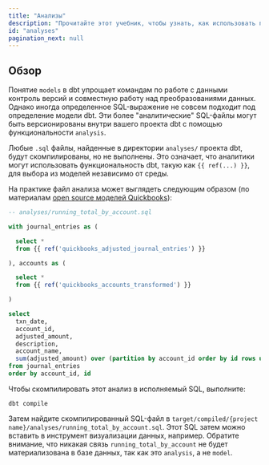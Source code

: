 ```yaml
---
title: "Анализы"
description: "Прочитайте этот учебник, чтобы узнать, как использовать пользовательские анализы при работе с dbt."
id: "analyses"
pagination_next: null
---
```


## Обзор

Понятие `models` в dbt упрощает командам по работе с данными контроль версий и совместную работу над преобразованиями данных. Однако иногда определенное SQL-выражение не совсем подходит под определение модели dbt. Эти более "аналитические" SQL-файлы могут быть версионированы внутри вашего проекта dbt с помощью функциональности `analysis`.

Любые `.sql` файлы, найденные в директории `analyses/` проекта dbt, будут скомпилированы, но не выполнены. Это означает, что аналитики могут использовать функциональность dbt, такую как `{{ ref(...) }}`, для выбора из моделей независимо от среды.

На практике файл анализа может выглядеть следующим образом (по материалам [open source моделей Quickbooks](https://github.com/dbt-labs/quickbooks)):

<File name='analyses/running_total_by_account.sql'>

```sql
-- analyses/running_total_by_account.sql

with journal_entries as (

  select *
  from {{ ref('quickbooks_adjusted_journal_entries') }}

), accounts as (

  select *
  from {{ ref('quickbooks_accounts_transformed') }}

)

select
  txn_date,
  account_id,
  adjusted_amount,
  description,
  account_name,
  sum(adjusted_amount) over (partition by account_id order by id rows unbounded preceding)
from journal_entries
order by account_id, id
```

</File>

Чтобы скомпилировать этот анализ в исполняемый SQL, выполните:
```
dbt compile
```

Затем найдите скомпилированный SQL-файл в `target/compiled/{project name}/analyses/running_total_by_account.sql`. Этот SQL затем можно вставить в инструмент визуализации данных, например. Обратите внимание, что никакая связь `running_total_by_account` не будет материализована в базе данных, так как это `analysis`, а не `model`.